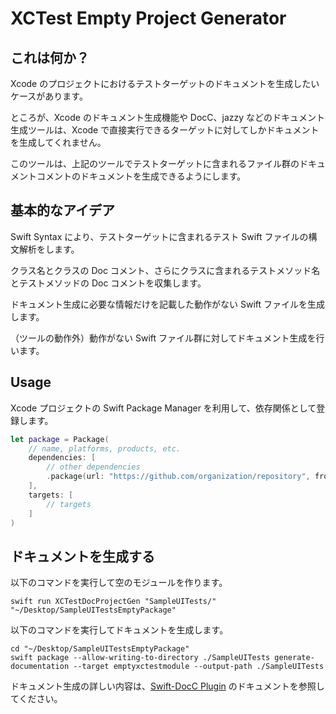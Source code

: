 # XCTest Empty Project Generator

## これは何か？

Xcode のプロジェクトにおけるテストターゲットのドキュメントを生成したいケースがあります。

ところが、Xcode のドキュメント生成機能や DocC、jazzy などのドキュメント生成ツールは、Xcode で直接実行できるターゲットに対してしかドキュメントを生成してくれません。

このツールは、上記のツールでテストターゲットに含まれるファイル群のドキュメントコメントのドキュメントを生成できるようにします。

## 基本的なアイデア

Swift Syntax により、テストターゲットに含まれるテスト Swift ファイルの構文解析をします。

クラス名とクラスの Doc コメント、さらにクラスに含まれるテストメソッド名とテストメソッドの Doc コメントを収集します。

ドキュメント生成に必要な情報だけを記載した動作がない Swift ファイルを生成します。

（ツールの動作外）動作がない Swift ファイル群に対してドキュメント生成を行います。

## Usage

Xcode プロジェクトの Swift Package Manager を利用して、依存関係として登録します。

```swift:Package.swift
let package = Package(
    // name, platforms, products, etc.
    dependencies: [
        // other dependencies
        .package(url: "https://github.com/organization/repository", from: "1.0.0"),
    ],
    targets: [
        // targets
    ]
)
```

## ドキュメントを生成する

以下のコマンドを実行して空のモジュールを作ります。

```shell
swift run XCTestDocProjectGen "SampleUITests/" "~/Desktop/SampleUITestsEmptyPackage"
```

以下のコマンドを実行してドキュメントを生成します。

```shell
cd "~/Desktop/SampleUITestsEmptyPackage"
swift package --allow-writing-to-directory ./SampleUITests generate-documentation --target emptyxctestmodule --output-path ./SampleUITests
```

ドキュメント生成の詳しい内容は、[Swift-DocC Plugin](https://apple.github.io/swift-docc-plugin/documentation/swiftdoccplugin/) のドキュメントを参照してください。
